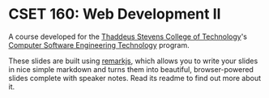 CSET 160: Web Development II
============================

A course developed for the [Thaddeus Stevens College of Technology][ts]'s [Computer Software Engineering Technology][cset] program.


  [ts]: https://stevenscollege.edu/
  [cset]: https://stevenscollege.edu/academics/associate-degrees/computer-software-engineering-technology/

These slides are built using [remarkjs](https://github.com/gnab/remark), which allows you to write your slides in nice simple markdown and turns them into beautiful, browser-powered slides complete with speaker notes. Read its readme to find out more about it.
